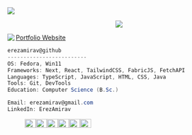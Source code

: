 <img src="https://github.com/user-attachments/assets/25cb6aa9-ce34-480a-80ad-d7eda13fd2d8">
<p align="center">
<img src="https://readme-typing-svg.herokuapp.com/?lines=Hello+I'm+Erez!;Welcome+To+My+GitHub!&font=JetBrains%20Mono&color=%b4befe&center=true&width=280&height=30">
<p/>
<img align="left" src="https://images.weserv.nl/?url=github.com/user-attachments/assets/f831bb59-1741-487b-9272-87c4c943df92&h=320&w=320&fit=cover&a=center&mask=circle&maxage=7d">

<p align="left">
<a href="https://portfolio-phi-umber.vercel.app/">Portfolio Website</a>
</p>

```csharp
erezamirav@github
-------------------------
OS: Fedora, Win11
Frameworks: Next, React, TailwindCSS, FabricJS, FetchAPI
Languages: TypeScript, JavaScript, HTML, CSS, Java
Tools: Git, DevTools
Education: Computer Science (B.Sc.)

Email: erezamirav@gmail.com
LinkedIn: ErezAmirav

```

<p align="left">
  &nbsp; &nbsp; &nbsp; &nbsp; &nbsp;
  <img alt="#171724" src="https://via.placeholder.com/15/1a1a27/171724?text=+" width="25" height="20" /><img alt="#fbedf6" src="https://via.placeholder.com/15/d7b2bf/55586d?text=+" width="25" height="20" /><img alt="#c9594d" src="https://via.placeholder.com/15/a79bb5/a6b5d3?text=+" width="25" height="20" /><img alt="#f8b9b2" src="https://via.placeholder.com/15/4f4f63/707790?text=+" width="25" height="20" /><img alt="#ae9c9d" src="https://via.placeholder.com/15/79768e/B4B2DCff?text=+" width="25" height="20" /><img alt="#ae9c9d" src="https://via.placeholder.com/15/DE8E9Fff/B4B2DCff?text=+" width="25" height="20" />
</p>

<!--
## 💻 About me

▫️ Computer Science graduate (B.Sc.) <br/>
▫️ Looking for a Fullstack / Frontend developer position <br/>
▫️ Ambitious, team player, love to challenge myself<br/>
▫️ <a href="https://portfolio-phi-umber.vercel.app/">Portfolio Website</a>

<!--
![🍀 Currently developing in:](https://github-readme-tech-stack.vercel.app/api/cards?title=%F0%9F%8D%80+Currently+developing+in%3A&showBorder=false&lineCount=2&theme=bearded&hideBg=true&bg=%23161d29&badge=%231c2433&border=%231c2433&titleColor=%2322e6c5&line1=react%2Creact%2C58a6ff%3Bjavascript%2Cjavascript%2C58a6ff%3Bnext.js%2Cnext%2C58a6ff%3B&line2=typescript%2CTypescript%2C58a6ff%3Bcss3%2Ccss3%2C58a6ff%3Bhtml5%2Chtml5%2C58a6ff%3B)

![🌿 Familiar with:](https://github-readme-tech-stack.vercel.app/api/cards?title=%F0%9F%8C%BF+Familiar+with%3A&showBorder=false&lineCount=1&theme=bearded&hideBg=true&bg=%23161d29&badge=%231c2433&border=%231c2433&titleColor=%2322e6c5&line1=java%2Cjava%2C58a6ff%3Bnode.js%2Cnode.js%2C58a6ff%3Bandroid%2Candroid%2C58a6ff%3Bcs%2Cc%2C58a6ff%3Bcs%2Cc%2B%2B%2C58a6ff%3B)

![🌱 Also using:](https://github-readme-tech-stack.vercel.app/api/cards?title=%F0%9F%8C%B1+Also+using%3A&showBorder=false&lineCount=2&theme=bearded&hideBg=true&bg=%23161d29&badge=%231c2433&border=%231c2433&titleColor=%2322e6c5&line1=tailwindcss%2Ctailwindcss%2C58a6ff%3Bmui%2Cmui%2C58a6ff%3Bgit%2Cgit%2C58a6ff%3B&line2=mongodb%2Cmongodb%2C58a6ff%3Bpostman%2Cpostman%2C58a6ff%3B)

<a href="https://www.linkedin.com/in/erez-amirav/" target="blank" ><img src="https://github-readme-tech-stack.vercel.app/api/cards?title=%F0%9F%93%AB+Contact+me%3A&showBorder=false&lineCount=1&theme=bearded&hideBg=true&bg=%23161d29&badge=%231c2433&border=%231c2433&titleColor=%2322e6c5&line1=linkedin%2Clinkedin%2C58a6ff%3B" alt="📫 Contact me:" /></a>
-->
<!--
### 🍀 Currently developing in:

![Next JS](https://img.shields.io/badge/Next-black?style=for-the-badge&logo=next.js&logoColor=white) ![React](https://img.shields.io/badge/react-%2320232a.svg?style=for-the-badge&logo=react&logoColor=%2361DAFB) ![TypeScript](https://img.shields.io/badge/typescript-%23007ACC.svg?style=for-the-badge&logo=typescript&logoColor=white) ![JavaScript](https://img.shields.io/badge/javascript-%23323330.svg?style=for-the-badge&logo=javascript&logoColor=%23F7DF1E)
![HTML5](https://img.shields.io/badge/html5-%23E34F26.svg?style=for-the-badge&logo=html5&logoColor=white) ![CSS3](https://img.shields.io/badge/css3-%231572B6.svg?style=for-the-badge&logo=css3&logoColor=white) 


### 🌿 Familiar with:

![Java](https://img.shields.io/badge/java-%23ED8B00.svg?style=for-the-badge&logo=java&logoColor=white)  ![NodeJS](https://img.shields.io/badge/node.js-6DA55F?style=for-the-badge&logo=node.js&logoColor=white) ![Android](https://img.shields.io/badge/Android-3DDC84?style=for-the-badge&logo=android&logoColor=white) ![C](https://img.shields.io/badge/c-%2300599C.svg?style=for-the-badge&logo=c&logoColor=white)  ![C++](https://img.shields.io/badge/c++-%2300599C.svg?style=for-the-badge&logo=c%2B%2B&logoColor=white) 

### 🌱 Also using:

![TailwindCSS](https://img.shields.io/badge/tailwindcss-%2338B2AC.svg?style=for-the-badge&logo=tailwind-css&logoColor=white) ![MUI](https://img.shields.io/badge/MUI-%230081CB.svg?style=for-the-badge&logo=mui&logoColor=white) ![Git](https://img.shields.io/badge/git-%23F05033.svg?style=for-the-badge&logo=git&logoColor=white) ![MongoDB](https://img.shields.io/badge/MongoDB-%234ea94b.svg?style=for-the-badge&logo=mongodb&logoColor=white)
![Postman](https://img.shields.io/badge/Postman-FF6C37?style=for-the-badge&logo=postman&logoColor=white)

### 📫 Contact me:
<a href="https://www.linkedin.com/in/erez-amirav/" target="blank"><img align="center" src="https://img.shields.io/badge/linkedin-%230077B5.svg?style=for-the-badge&logo=linkedin&logoColor=white)"  /></a>  <a href="mailto:erezamirav@gmail.com" target="blank"><img align="center" src="https://img.shields.io/badge/Gmail-D14836?style=for-the-badge&logo=gmail&logoColor=white"  /></a>


<!-- <p><img align="center" src="https://github-readme-stats.vercel.app/api/top-langs?username=erezamirav&show_icons=true&theme=dracula&hide_border=true&locale=en&layout=compact" alt="erezamirav" /></p> --!>


<!-- https://ileriayo.github.io/markdown-badges/#shortcuts -->

